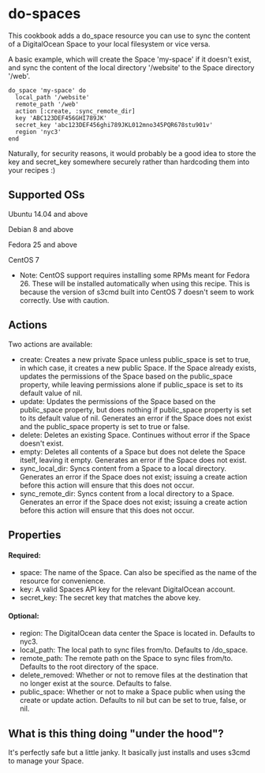 # do-spaces

This cookbook adds a do_space resource you can use to sync the content of a DigitalOcean Space to your local filesystem or vice versa.

A basic example, which will create the Space 'my-space' if it doesn't exist, and sync the content of the local directory '/website' to the Space directory '/web'.

```
do_space 'my-space' do
  local_path '/website'
  remote_path '/web'
  action [:create, :sync_remote_dir]
  key 'ABC123DEF456GHI789JK'
  secret_key 'abc123DEF456ghi789JKL012mno345PQR678stu901v'
  region 'nyc3'
end
```

Naturally, for security reasons, it would probably be a good idea to store the
key and secret_key somewhere securely rather than hardcoding them into your
recipes :)

## Supported OSs

Ubuntu 14.04 and above

Debian 8 and above

Fedora 25 and above

CentOS 7
* Note: CentOS support requires installing some RPMs meant for Fedora 26. These will be installed automatically when using this recipe. This is because the version of s3cmd built into CentOS 7 doesn't seem to work correctly. Use with caution.

## Actions

Two actions are available:
* create: Creates a new private Space unless public_space is set to true, in which case, it creates a new public Space. If the Space already exists, updates the permissions of the Space based on the public_space property, while leaving permissions alone if public_space is set to its default value of nil.
* update: Updates the permissions of the Space based on the public_space property, but does nothing if public_space property is set to its default value of nil. Generates an error if the Space does not exist and the public_space property is set to true or false.
* delete: Deletes an existing Space. Continues without error if the Space doesn't exist.
* empty: Deletes all contents of a Space but does not delete the Space itself, leaving it empty. Generates an error if the Space does not exist.
* sync_local_dir: Syncs content from a Space to a local directory. Generates an error if the Space does not exist; issuing a create action before this action will ensure that this does not occur.
* sync_remote_dir: Syncs content from a local directory to a Space. Generates an error if the Space does not exist; issuing a create action before this action will ensure that this does not occur.

## Properties

#### Required:
* space: The name of the Space. Can also be specified as the name of the resource for convenience.
* key: A valid Spaces API key for the relevant DigitalOcean account.
* secret_key: The secret key that matches the above key.

#### Optional:
* region: The DigitalOcean data center the Space is located in. Defaults to nyc3.
* local_path: The local path to sync files from/to. Defaults to /do_space.
* remote_path: The remote path on the Space to sync files from/to. Defaults to the root directory of the space.
* delete_removed: Whether or not to remove files at the destination that no longer exist at the source. Defaults to false.
* public_space: Whether or not to make a Space public when using the create or update action. Defaults to nil but can be set to true, false, or nil.

## What is this thing doing "under the hood"?

It's perfectly safe but a little janky. It basically just installs and uses s3cmd to manage your Space.
